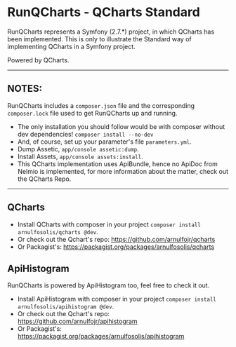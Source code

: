 RunQCharts - QCharts Standard
=============================
RunQCharts represents a Symfony (2.7.*) project, in which QCharts
has been implemented. This is only to illustrate the Standard way
of implementing QCharts in a Symfony project.

Powered by QCharts.

--------------------------------------------------

NOTES:
------

RunQCharts includes a ```composer.json``` file and the corresponding
```composer.lock``` file used to get RunQCharts up and running.
- The only installation you should follow would be with composer without
dev dependencies!
```composer install --no-dev```
- And, of course, set up your parameter's file ```parameters.yml```.
- Dump Assetic, ```app/console assetic:dump```.
- Install Assets, ```app/console assets:install```.
- This QCharts implementation uses ApiBundle, hence no ApiDoc from
Nelmio is implemented, for more information about the matter, check out
the QCharts Repo.

--------------------------------------------------

QCharts
-------
- Install QCharts with composer in your project ```composer install arnulfosolis/qcharts @dev```.
- Or check out the Qchart's repo: https://github.com/arnulfojr/qcharts
- Or Packagist's: https://packagist.org/packages/arnulfosolis/qcharts

ApiHistogram
------------
RunQCharts is powered by ApiHistogram too, feel free to check it out.
- Install ApiHistogram with composer in your project ```composer install arnulfosolis/apihistogram @dev```.
- Or check out the Qchart's repo: https://github.com/arnulfojr/apihistogram
- Or Packagist's: https://packagist.org/packages/arnulfosolis/apihistogram